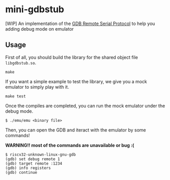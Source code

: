 # mini-gdbstub

[WIP] An implementation of the
[GDB Remote Serial Protocol](https://sourceware.org/gdb/onlinedocs/gdb/Remote-Protocol.html#Remote-Protocol)
to help you adding debug mode on emulator

## Usage

First of all, you should build the library for the shared object file `libgdbstub.so`.
```
make
```

If you want a simple example to test the library, we give you a mock emulator to
simply play with it.
```
make test
```

Once the compiles are completed, you can run the mock emulator under
the debug mode.
```
$ ./emu/emu <binary file>
```

Then, you can open the GDB and iteract with the emulator by some commands!

**WARNING!! most of the commands are unavailable or bug :(**
```
$ riscv32-unknown-linux-gnu-gdb
(gdb) set debug remote 1
(gdb) target remote :1234
(gdb) info registers
(gdb) continue
```
